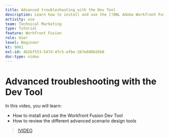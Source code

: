 ```yaml
---
title: Advanced troubleshooting with the Dev Tool
description: Learn how to install and use the [!DNL Adobe Workfront Fusion Dev Tool], and review the different advanced scenario design tools it includes.
activity: use
team: Technical Marketing
type: Tutorial
feature: Workfront Fusion
role: User
level: Beginner
kt: 9061
exl-id: 4b2bf553-547d-4fc5-afbe-367e680b26b8
doc-type: video
---
```

# Advanced troubleshooting with the Dev Tool

In this video, you will learn:

* How to install and use the Workfront Fusion Dev Tool
* How to review the different advanced scenario design tools

>[!VIDEO](https://video.tv.adobe.com/v/335302/?quality=12&learn=on)

